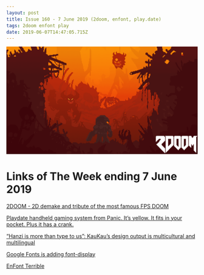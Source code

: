 ```yaml
---
layout: post
title: Issue 160 - 7 June 2019 (2doom, enfont, play.date)
tags: 2doom enfont play
date: 2019-06-07T14:47:05.715Z
---
```

![2DOOM](/assets/uploads/issue-160.png "2DOOM")

# Links of The Week ending 7 June 2019

<a href="https://2doom.itch.io/" title="2DOOM - 2D demake and tribute of the most famous FPS DOOM" alt="2DOOM - 2D demake and tribute of the most famous FPS DOOM" target="_blank">2DOOM - 2D demake and tribute of the most famous FPS DOOM</a>

<a href="https://play.date/" title="Playdate handheld gaming system from Panic. It’s yellow. It fits in your pocket. Plus it has a crank." alt="Playdate handheld gaming system from Panic. It’s yellow. It fits in your pocket. Plus it has a crank." target="_blank">Playdate handheld gaming system from Panic. It’s yellow. It fits in your pocket. Plus it has a crank.</a>

<a href="https://www.itsnicethat.com/articles/kaukau-graphic-design-280519" target="_blank">“Hanzi is more than type to us”: KauKau’s design output is multicultural and multilingual</a>

<a href="https://www.zachleat.com/web/google-fonts-display/" target="_blank">Google Fonts is adding font-display</a>

<a href="https://enfont-terrible.glitch.me/" target="_blank">EnFont Terrible</a>
